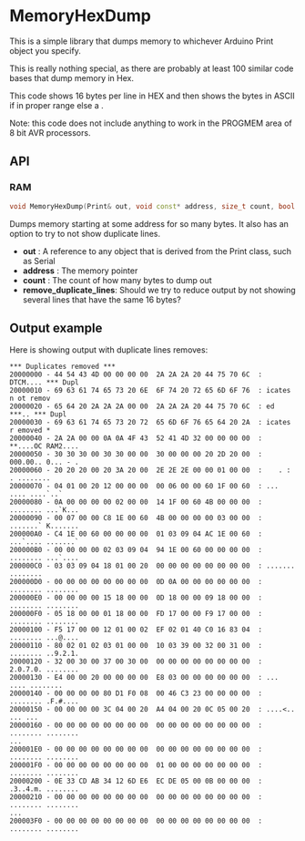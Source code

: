 # MemoryHexDump

This is a simple library that dumps memory to whichever Arduino Print object you specify. 

This is really nothing special, as there are probably at least 100 similar code bases that dump memory in Hex.

This code shows 16 bytes per line in HEX and then shows the bytes in ASCII if in proper range else a .

Note: this code does not include anything to work in the PROGMEM area of 8 bit AVR processors. 

## API

### RAM

```c++
void MemoryHexDump(Print& out, void const* address, size_t count, bool remove_duplicate_lines);

```
Dumps memory starting at some address for so many bytes.  It also has an option to 
try to not show duplicate lines. 

- **out** : A reference to any object that is derived from the Print class, such as Serial
- **address** : The memory pointer
- **count** : The count of how many bytes to dump out
- **remove_duplicate_lines**: Should we try to reduce output by not showing several lines that have the same 16 bytes?

## Output example
Here is showing output with duplicate lines removes:
```
*** Duplicates removed ***
20000000 - 44 54 43 4D 00 00 00 00  2A 2A 2A 20 44 75 70 6C  : DTCM.... *** Dupl
20000010 - 69 63 61 74 65 73 20 6E  6F 74 20 72 65 6D 6F 76  : icates n ot remov
20000020 - 65 64 20 2A 2A 2A 00 00  2A 2A 2A 20 44 75 70 6C  : ed ***.. *** Dupl
20000030 - 69 63 61 74 65 73 20 72  65 6D 6F 76 65 64 20 2A  : icates r emoved *
20000040 - 2A 2A 00 00 0A 0A 4F 43  52 41 4D 32 00 00 00 00  : **....OC RAM2....
20000050 - 30 30 30 00 30 30 00 00  30 00 00 00 20 2D 20 00  : 000.00.. 0... - .
20000060 - 20 20 20 00 20 3A 20 00  2E 2E 2E 00 00 01 00 00  :    . : . ........
20000070 - 04 01 00 20 12 00 00 00  00 06 00 00 60 1F 00 60  : ... .... ....`..`
20000080 - 0A 00 00 00 00 02 00 00  14 1F 00 60 4B 00 00 00  : ........ ...`K...
20000090 - 00 07 00 00 C8 1E 00 60  4B 00 00 00 00 03 00 00  : .......` K.......
200000A0 - C4 1E 00 60 00 00 00 00  01 03 09 04 AC 1E 00 60  : ...`.... .......`
200000B0 - 00 00 00 00 02 03 09 04  94 1E 00 60 00 00 00 00  : ........ ...`....
200000C0 - 03 03 09 04 18 01 00 20  00 00 00 00 00 00 00 00  : .......  ........
200000D0 - 00 00 00 00 00 00 00 00  0D 0A 00 00 00 00 00 00  : ........ ........
200000E0 - 00 00 00 00 15 18 00 00  0D 18 00 00 09 18 00 00  : ........ ........
200000F0 - 05 18 00 00 01 18 00 00  FD 17 00 00 F9 17 00 00  : ........ ........
20000100 - F5 17 00 00 12 01 00 02  EF 02 01 40 C0 16 83 04  : ........ ...@....
20000110 - 80 02 01 02 03 01 00 00  10 03 39 00 32 00 31 00  : ........ ..9.2.1.
20000120 - 32 00 30 00 37 00 30 00  00 00 00 00 00 00 00 00  : 2.0.7.0. ........
20000130 - E4 00 00 20 00 00 00 00  E8 03 00 00 00 00 00 00  : ... .... ........
20000140 - 00 00 00 00 80 D1 F0 08  00 46 C3 23 00 00 00 00  : ........ .F.#....
20000150 - 00 00 00 00 3C 04 00 20  A4 04 00 20 0C 05 00 20  : ....<..  ... ... 
20000160 - 00 00 00 00 00 00 00 00  00 00 00 00 00 00 00 00  : ........ ........
...
200001E0 - 00 00 00 00 00 00 00 00  00 00 00 00 00 00 00 00  : ........ ........
200001F0 - 00 00 00 00 00 00 00 00  01 00 00 00 00 00 00 00  : ........ ........
20000200 - 0E 33 CD AB 34 12 6D E6  EC DE 05 00 0B 00 00 00  : .3..4.m. ........
20000210 - 00 00 00 00 00 00 00 00  00 00 00 00 00 00 00 00  : ........ ........
...
200003F0 - 00 00 00 00 00 00 00 00  00 00 00 00 00 00 00 00  : ........ ........
```
